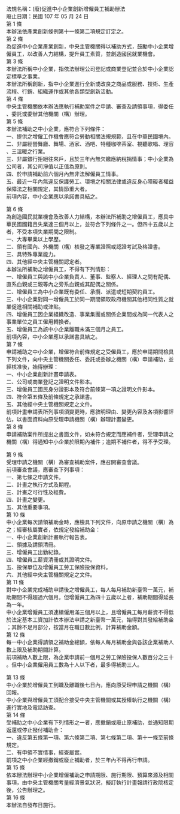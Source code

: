 法規名稱：(廢)促進中小企業創新增僱員工補助辦法  
廢止日期：民國 107 年 05 月 24 日  
第 1 條  
本辦法依產業創新條例第十一條第二項規定訂定之。  
第 2 條  
為促進中小企業產業創新，中央主管機關得以補助方式，鼓勵中小企業增  
僱員工，以改善人力結構，提升員工素質，並創造國民就業機會。  
第 3 條  
本辦法所稱中小企業，指依法辦理公司登記或商業登記並合於中小企業認  
定標準之事業。  
本辦法所稱創新，指中小企業進行全新或改良之商品或服務、技術、生產  
流程、行銷、組織運作或其他各類型創新活動。  
第 4 條  
中央主管機關依本辦法應執行補助案件之申請、審查及請領事項，得委任  
、委託或委辦其他機關（構）辦理。  
第 5 條  
本辦法補助之中小企業，應符合下列條件：  
一、提供之增僱工作機會應符合勞動相關法規規範，且在中華民國境內。  
二、非屬經營舞廳、舞場、酒家、酒吧、特種咖啡茶室、視聽歌唱、理容  
、三溫暖之行業。  
三、非屬銀行拒絕往來戶，且於三年內無欠繳應納稅捐情事；中小企業為  
公司者，其公司淨值以正值為原則。  
四、於申請補助前六個月內無非法解僱員工情事。  
五、最近一年內無違反保護勞工、環境之相關法律或違反身心障礙者權益  
保障法之相關規定，其情節重大者。  
前項內容，中小企業應以承諾書具結之。  


第 6 條  
為創造國民就業機會及改善人力結構，本辦法所補助之增僱員工，應具中  
華民國國籍且失業達三個月以上，並符合下列條件之一。但四十五歲以上  
者，不受本項失業期間之限制。  
一、大專畢業以上學歷。  
二、領有國內、外機關（構）核發之專業證照或認證考試及格證書。  
三、具特殊專業能力。  
四、其他經中央主管機關認定者。  
本辦法所補助之增僱員工，不得有下列情形：  
一、增僱員工與該中小企業負責人、董事、監察人、經理人之間有配偶、  
直系血親或三親等內之旁系血親或其配偶之關係。  
二、增僱員工為中小企業既有委任、承攬、派遣或短期契約員工。  
三、中小企業對同一增僱員工於同一期間領取政府機關其他相同性質之就  
業促進相關補助或津貼。  
四、增僱員工因企業組織改造、事業集團或關係企業間或為同一代表人之  
事業單位之員工僱用轉換者。  
五、增僱員工為該中小企業離職未滿三個月之員工。  
前項內容，中小企業應以承諾書具結之。  
第 7 條  
申請補助之中小企業，增僱符合前條規定之受僱員工，應於申請期間檢具  
下列文件，向中央主管機關委任、委託或委辦之機關（構）申請補助，並  
經核准後，始得辦理：  
一、中小企業創新計畫申請表。  
二、公司或商業登記之證明文件影本。  
三、增僱員工國民身分證影本及符合前條第一項之證明文件影本。  
四、符合第五條及前條規定之承諾書。  
五、其他經中央主管機關規定之文件。  
前項計畫申請表所列事項須變更時，應敘明理由、變更內容及各項影響評  
估，以書面資料向原受理申請機關（構）辦理計畫變更。  
第 8 條  
申請補助案件所提出之書面文件，如未符合規定而應補件者，受理申請之  
機關（構）得通知中小企業於限期內補件；逾期不補件者，得不予受理。  


第 9 條  
受理申請之機關（構）為審查補助案件，應召開審查會議。  
前項審查會議，應審查下列事項：  
一、第七條之申請文件。  
二、計畫之執行方式及期程。  
三、計畫之可行性及經費。  
四、計畫之變更。  
五、其他重要事項。  
第 10 條  
中小企業每次請領補助金時，應檢具下列文件，向原申請之機關（構）為  
之；經審核屬實者，依規定發給補助金：  
一、中小企業創新計畫執行報告表。  
二、領據及請領清冊。  
三、增僱員工出勤紀錄。  
四、增僱員工薪資清冊或其證明文件。  
五、投保單位及增僱員工勞工保險投保資料。  
六、其他經中央主管機關規定之文件。  
第 11 條  
對中小企業完成補助申請後之增僱員工，每人每月補助新臺幣一萬元，補  
助期間不得超過六個月。但增僱員工為四十五歲以上者，補助期間得延長  
為一年。  
中小企業增僱員工須連續僱用滿三個月以上，且增僱員工每月薪資不得低  
於法定基本工資加計依本辦法申請之新臺幣一萬元，始得對其發給補助金  
；其餘不足月部分，按當月在職日數比例，計算補助金額。  
第 12 條  
每一中小企業得請領之補助金總額，依每人每月補助金與各該企業補助人  
數上限及補助期間計算。  
前項補助人數上限，為企業申請前一個月之勞工保險投保人數百分之三十  
。但中小企業僱用員工數為十人以下者，最多得補助三人。  


第 13 條  
中小企業於增僱員工到職及離職後七日內，應向原受理申請之機關（構）  
回報。  
中小企業與增僱員工須配合接受中央主管機關或其授權執行之機關（構）  
進行實地及電話訪查。  
第 14 條  
受補助之中小企業有下列情形之一者，應撤銷或廢止原補助，並通知限期  
返還或停止撥付補助金：  
一、違反第五條第一項、第六條第二項、第七條第二項、第十一條至前條  
規定。  
二、有申領不實情事，經查屬實。  
前項之中小企業經撤銷或廢止補助者，於三年內不得再行申請。  
第 15 條  
依本辦法辦理中小企業增僱補助之申請期限、施行期限、預算來源及相關  
事項，由中央主管機關考量經濟景氣狀況，擬訂執行計畫報請行政院核定  
後，公告辦理之。  
第 16 條  
本辦法自發布日施行。  


